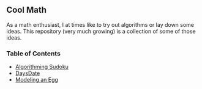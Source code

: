 ## Cool Math

As a math enthusiast, I at times like to try out algorithms or lay down some ideas. This repository (very much growing) is a collection of some of those ideas.

### Table of Contents

- [Algorithming Sudoku](#Algorithming-Sudoku)
- [DaysDate](#DaysDate)
- [Modeling an Egg](#Egg-Modeling)